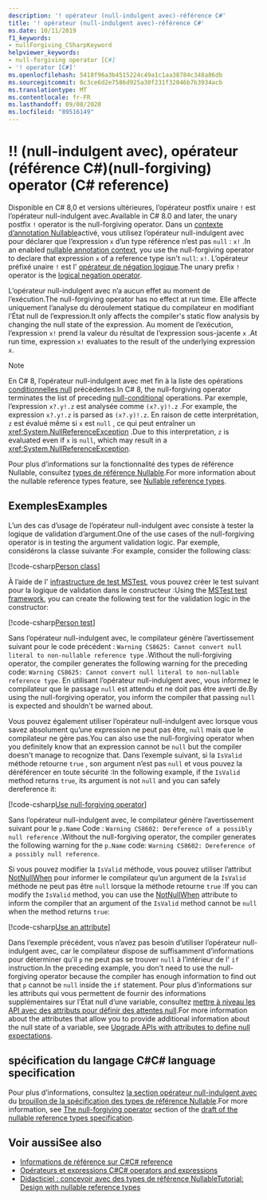 ```yaml
---
description: '! opérateur (null-indulgent avec)-référence C#'
title: '! opérateur (null-indulgent avec)-référence C#'
ms.date: 10/11/2019
f1_keywords:
- nullForgiving_CSharpKeyword
helpviewer_keywords:
- null-forgiving operator [C#]
- '! operator [C#]'
ms.openlocfilehash: 5418f96a3b4515224c49a1c1aa38784c348a86db
ms.sourcegitcommit: 0c3ce6d2e7586d925a30f231f32046b7b3934acb
ms.translationtype: MT
ms.contentlocale: fr-FR
ms.lasthandoff: 09/08/2020
ms.locfileid: "89516149"
---
```

# <a name="-null-forgiving-operator-c-reference"></a><span data-ttu-id="5dfe8-105">!</span><span class="sxs-lookup"><span data-stu-id="5dfe8-105">!</span></span> <span data-ttu-id="5dfe8-106">(null-indulgent avec), opérateur (référence C#)</span><span class="sxs-lookup"><span data-stu-id="5dfe8-106">(null-forgiving) operator (C# reference)</span></span>

<span data-ttu-id="5dfe8-107">Disponible en C# 8,0 et versions ultérieures, l’opérateur postfix unaire `!` est l’opérateur null-indulgent avec.</span><span class="sxs-lookup"><span data-stu-id="5dfe8-107">Available in C# 8.0 and later, the unary postfix `!` operator is the null-forgiving operator.</span></span> <span data-ttu-id="5dfe8-108">Dans un [contexte d’annotation Nullable](../../nullable-references.md#nullable-annotation-context)activé, vous utilisez l’opérateur null-indulgent avec pour déclarer que l’expression `x` d’un type référence n’est pas `null` : `x!` .</span><span class="sxs-lookup"><span data-stu-id="5dfe8-108">In an enabled [nullable annotation context](../../nullable-references.md#nullable-annotation-context), you use the null-forgiving operator to declare that expression `x` of a reference type isn't `null`: `x!`.</span></span> <span data-ttu-id="5dfe8-109">L’opérateur préfixé unaire `!` est l' [opérateur de négation logique](boolean-logical-operators.md#logical-negation-operator-).</span><span class="sxs-lookup"><span data-stu-id="5dfe8-109">The unary prefix `!` operator is the [logical negation operator](boolean-logical-operators.md#logical-negation-operator-).</span></span>

<span data-ttu-id="5dfe8-110">L’opérateur null-indulgent avec n’a aucun effet au moment de l’exécution.</span><span class="sxs-lookup"><span data-stu-id="5dfe8-110">The null-forgiving operator has no effect at run time.</span></span> <span data-ttu-id="5dfe8-111">Elle affecte uniquement l’analyse du déroulement statique du compilateur en modifiant l’État null de l’expression.</span><span class="sxs-lookup"><span data-stu-id="5dfe8-111">It only affects the compiler's static flow analysis by changing the null state of the expression.</span></span> <span data-ttu-id="5dfe8-112">Au moment de l’exécution, l’expression `x!` prend la valeur du résultat de l’expression sous-jacente `x` .</span><span class="sxs-lookup"><span data-stu-id="5dfe8-112">At run time, expression `x!` evaluates to the result of the underlying expression `x`.</span></span>

> [!NOTE]
> <span data-ttu-id="5dfe8-113">En C# 8, l’opérateur null-indulgent avec met fin à la liste des opérations [conditionnelles null](member-access-operators.md#null-conditional-operators--and-) précédentes.</span><span class="sxs-lookup"><span data-stu-id="5dfe8-113">In C# 8, the null-forgiving operator terminates the list of preceding [null-conditional](member-access-operators.md#null-conditional-operators--and-) operations.</span></span> <span data-ttu-id="5dfe8-114">Par exemple, l’expression `x?.y!.z` est analysée comme `(x?.y)!.z` .</span><span class="sxs-lookup"><span data-stu-id="5dfe8-114">For example, the expression `x?.y!.z` is parsed as `(x?.y)!.z`.</span></span> <span data-ttu-id="5dfe8-115">En raison de cette interprétation, `z` est évalué même si `x` est `null` , ce qui peut entraîner un <xref:System.NullReferenceException> .</span><span class="sxs-lookup"><span data-stu-id="5dfe8-115">Due to this interpretation, `z` is evaluated even if `x` is `null`, which may result in a <xref:System.NullReferenceException>.</span></span>

<span data-ttu-id="5dfe8-116">Pour plus d’informations sur la fonctionnalité des types de référence Nullable, consultez [types de référence Nullable](../builtin-types/nullable-reference-types.md).</span><span class="sxs-lookup"><span data-stu-id="5dfe8-116">For more information about the nullable reference types feature, see [Nullable reference types](../builtin-types/nullable-reference-types.md).</span></span>

## <a name="examples"></a><span data-ttu-id="5dfe8-117">Exemples</span><span class="sxs-lookup"><span data-stu-id="5dfe8-117">Examples</span></span>

<span data-ttu-id="5dfe8-118">L’un des cas d’usage de l’opérateur null-indulgent avec consiste à tester la logique de validation d’argument.</span><span class="sxs-lookup"><span data-stu-id="5dfe8-118">One of the use cases of the null-forgiving operator is in testing the argument validation logic.</span></span> <span data-ttu-id="5dfe8-119">Par exemple, considérons la classe suivante :</span><span class="sxs-lookup"><span data-stu-id="5dfe8-119">For example, consider the following class:</span></span>

[!code-csharp[Person class](snippets/shared/NullForgivingOperator.cs#PersonClass)]

<span data-ttu-id="5dfe8-120">À l’aide de l' [infrastructure de test MSTest](../../../core/testing/unit-testing-with-mstest.md), vous pouvez créer le test suivant pour la logique de validation dans le constructeur :</span><span class="sxs-lookup"><span data-stu-id="5dfe8-120">Using the [MSTest test framework](../../../core/testing/unit-testing-with-mstest.md), you can create the following test for the validation logic in the constructor:</span></span>

[!code-csharp[Person test](snippets/shared/NullForgivingOperator.cs#TestPerson)]

<span data-ttu-id="5dfe8-121">Sans l’opérateur null-indulgent avec, le compilateur génère l’avertissement suivant pour le code précédent : `Warning CS8625: Cannot convert null literal to non-nullable reference type` .</span><span class="sxs-lookup"><span data-stu-id="5dfe8-121">Without the null-forgiving operator, the compiler generates the following warning for the preceding code: `Warning CS8625: Cannot convert null literal to non-nullable reference type`.</span></span> <span data-ttu-id="5dfe8-122">En utilisant l’opérateur null-indulgent avec, vous informez le compilateur que le passage `null` est attendu et ne doit pas être averti de.</span><span class="sxs-lookup"><span data-stu-id="5dfe8-122">By using the null-forgiving operator, you inform the compiler that passing `null` is expected and shouldn't be warned about.</span></span>

<span data-ttu-id="5dfe8-123">Vous pouvez également utiliser l’opérateur null-indulgent avec lorsque vous savez absolument qu’une expression ne peut pas être, `null` mais que le compilateur ne gère pas.</span><span class="sxs-lookup"><span data-stu-id="5dfe8-123">You can also use the null-forgiving operator when you definitely know that an expression cannot be `null` but the compiler doesn't manage to recognize that.</span></span> <span data-ttu-id="5dfe8-124">Dans l’exemple suivant, si la `IsValid` méthode retourne `true` , son argument n’est pas `null` et vous pouvez la déréférencer en toute sécurité :</span><span class="sxs-lookup"><span data-stu-id="5dfe8-124">In the following example, if the `IsValid` method returns `true`, its argument is not `null` and you can safely dereference it:</span></span>

[!code-csharp[Use null-forgiving operator](snippets/shared/NullForgivingOperator.cs#UseNullForgiving)]

<span data-ttu-id="5dfe8-125">Sans l’opérateur null-indulgent avec, le compilateur génère l’avertissement suivant pour le `p.Name` Code : `Warning CS8602: Dereference of a possibly null reference` .</span><span class="sxs-lookup"><span data-stu-id="5dfe8-125">Without the null-forgiving operator, the compiler generates the following warning for the `p.Name` code: `Warning CS8602: Dereference of a possibly null reference`.</span></span>

<span data-ttu-id="5dfe8-126">Si vous pouvez modifier la `IsValid` méthode, vous pouvez utiliser l’attribut [NotNullWhen](xref:System.Diagnostics.CodeAnalysis.NotNullWhenAttribute) pour informer le compilateur qu’un argument de la `IsValid` méthode ne peut pas être `null` lorsque la méthode retourne `true` :</span><span class="sxs-lookup"><span data-stu-id="5dfe8-126">If you can modify the `IsValid` method, you can use the [NotNullWhen](xref:System.Diagnostics.CodeAnalysis.NotNullWhenAttribute) attribute to inform the compiler that an argument of the `IsValid` method cannot be `null` when the method returns `true`:</span></span>

[!code-csharp[Use an attribute](snippets/shared/NullForgivingOperator.cs#UseAttribute)]

<span data-ttu-id="5dfe8-127">Dans l’exemple précédent, vous n’avez pas besoin d’utiliser l’opérateur null-indulgent avec, car le compilateur dispose de suffisamment d’informations pour déterminer qu’il `p` ne peut pas se trouver `null` à l’intérieur de l' `if` instruction.</span><span class="sxs-lookup"><span data-stu-id="5dfe8-127">In the preceding example, you don't need to use the null-forgiving operator because the compiler has enough information to find out that `p` cannot be `null` inside the `if` statement.</span></span> <span data-ttu-id="5dfe8-128">Pour plus d’informations sur les attributs qui vous permettent de fournir des informations supplémentaires sur l’État null d’une variable, consultez [mettre à niveau les API avec des attributs pour définir des attentes null](../attributes/nullable-analysis.md).</span><span class="sxs-lookup"><span data-stu-id="5dfe8-128">For more information about the attributes that allow you to provide additional information about the null state of a variable, see [Upgrade APIs with attributes to define null expectations](../attributes/nullable-analysis.md).</span></span>

## <a name="c-language-specification"></a><span data-ttu-id="5dfe8-129">spécification du langage C#</span><span class="sxs-lookup"><span data-stu-id="5dfe8-129">C# language specification</span></span>

<span data-ttu-id="5dfe8-130">Pour plus d’informations, consultez [la section opérateur null-indulgent avec](~/_csharplang/proposals/csharp-8.0/nullable-reference-types-specification.md#the-null-forgiving-operator) du [brouillon de la spécification des types de référence Nullable](~/_csharplang/proposals/csharp-8.0/nullable-reference-types-specification.md).</span><span class="sxs-lookup"><span data-stu-id="5dfe8-130">For more information, see [The null-forgiving operator](~/_csharplang/proposals/csharp-8.0/nullable-reference-types-specification.md#the-null-forgiving-operator) section of the [draft of the nullable reference types specification](~/_csharplang/proposals/csharp-8.0/nullable-reference-types-specification.md).</span></span>

## <a name="see-also"></a><span data-ttu-id="5dfe8-131">Voir aussi</span><span class="sxs-lookup"><span data-stu-id="5dfe8-131">See also</span></span>

- [<span data-ttu-id="5dfe8-132">Informations de référence sur C#</span><span class="sxs-lookup"><span data-stu-id="5dfe8-132">C# reference</span></span>](../index.md)
- [<span data-ttu-id="5dfe8-133">Opérateurs et expressions C#</span><span class="sxs-lookup"><span data-stu-id="5dfe8-133">C# operators and expressions</span></span>](index.md)
- [<span data-ttu-id="5dfe8-134">Didacticiel : concevoir avec des types de référence Nullable</span><span class="sxs-lookup"><span data-stu-id="5dfe8-134">Tutorial: Design with nullable reference types</span></span>](../../tutorials/nullable-reference-types.md)
